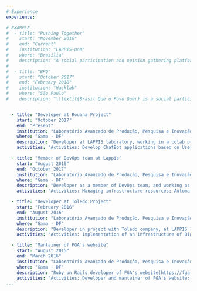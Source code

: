```yaml
---
# Experience
experience:

# EXAMPLE
#  - title: "Pushing Together"
#    start: "November 2016"
#    end: "Current"
#    institution: "LAPPIS-UnB"
#    where: "Brasília"
#    description: "A social participation and opinion gathering platform with checks and balances for opinion bubbles and manipulation. Worked on prototyping the platform in the Collective Intelligence for Democracy Event - \\textit{MediaLab Prado, Madrid, Spain.} Developed the Django core application and maintained the Continous Integration and Deploy processes using Docker, Gitlab-CI and Rancher."
#
#  - title: "BPQ"
#    start: "October 2017"
#    end: "February 2018"
#    institution: "Hacklab"
#    where: "São Paulo"
#    description: "\\textit{Brasil Que o Povo Quer} is a social participation and opinion gathering platform used by Perseu Abramo Foundation to build a new political program for Brazilian public policies. Worked on development of Django core application and a distributed machine learning clustering modules using Celery, Pandas and Numpy libraries."


  - title: "Developer at Rouana Project"
    start: "October 2017"
    end: "Present"
    institution: "Laboratório Avançado de Produção, Pesquisa e Inovação em Software (LAPPIS) - University of Brasília"
    where: "Gama - DF"
    description: "Developer at LAPPIS laboratory, working in a colab project with Ministério da Cultura, developing applications using Natural Language Processing applied to the context of a law for cultural incentive. The main application being developed is Rouana, a virtual assistant created with the goal of helping citizens to know more about Rouanet Law, and mainly for helping those who want to use law for finance cultural projects." 
    activities: "Activities: Develop ChatBot applications based on User Experience and Interaction Design concepts; Train NLU models in order to develop an ChatBot intelligence intended to improve process of interaction with Rouanet Law;"

  - title: "Member of DevOps team at Lappis"
    start: "August 2016"
    end: "October 2017"
    institution: "Laboratório Avançado de Produção, Pesquisa e Inovação em Software (LAPPIS) - University of Brasília"
    where: "Gama - DF"
    description: "Developer as a member of DevOps team, and working as infrastructure mantainer's on project at LAPPIS. Implemented an virtualized environment, based in Docker and using Rancher as resource manager, providing a Continuos Delivery pipeline."
    activities: "Activities: Managing infrastructure resources; Automating and deploying services provided at LAPPIS;"

  - title: "Developer at Toledo Project"
    start: "February 2016"
    end: "August 2016"
    institution: "Laboratório Avançado de Produção, Pesquisa e Inovação em Software (LAPPIS) - University of Brasília"
    where: "Gama - DF"
    description: "Developer in project with Toledo company, at LAPPIS laboratory. Execution of implementation activities of and structure of Big Data, for data analytics, storage and processing. With the main goal of extracting information to be applied in Business Inteligence cases inside the company. The Big Data infrastructure was implemented creating a distributed cluster using Hadoop and Spark as main technologies." 
    activities: "Activities: Implementation of an infrastructure of Big Data for data storing and processing; Aplication of data science over stored data, extracting information in order to apply improvements in Business Inteligence area, inside of company; "

  - title: "Mantainer of FGA's website"
    start: "August 2015"
    end: "March 2016"
    institution: "Laboratório Avançado de Produção, Pesquisa e Inovação em Software (LAPPIS) - University of Brasília"
    where: "Gama - DF"
    description: "Ruby on Rails developer of FGA's website(https://fga.unb.br) on project at LAPPIS, a software development laboratory made by collaborative effort of teachers and students from FGA( Universidade de Brasília - Campus Gama)."
    activities: "Activities: Developer and mantainer of FGA's website: Improving functionalities and user experience; Contributor at Noosfero, a free software CMS platform used in construction of FGA's website;"
...
```

